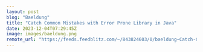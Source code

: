 ```yaml
---
layout: post
blog: "Baeldung"
title: "Catch Common Mistakes with Error Prone Library in Java"
date: 2023-12-04T07:29:45Z
image: images/baeldung.png
remote_url: "https://feeds.feedblitz.com/~/843824603/0/baeldung~Catch-Common-Mistakes-with-Error-Prone-Library-in-Java"
---
```

